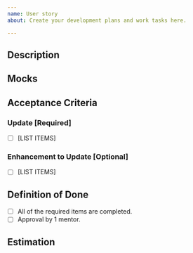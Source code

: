 ```yaml
---
name: User story
about: Create your development plans and work tasks here.

---
```


## Description
<!--As a [USER],
I need [TO DO THIS],
so that I can [ACCOMPLISH THAT].-->

## Mocks
<!--[INSERT RELEVANT PNG FILE]-->

## Acceptance Criteria
### Update [Required]
- [ ] [LIST ITEMS]
### Enhancement to Update [Optional]
- [ ] [LIST ITEMS]

## Definition of Done
- [ ] All of the required items are completed.
- [ ] Approval by 1 mentor.

## Estimation
<!--[INSERT NUMBER HERE] hours-->

